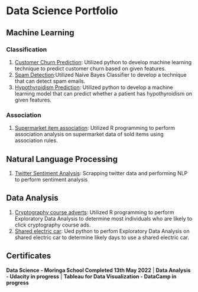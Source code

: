 # Data Science Portfolio
## Machine Learning
### Classification
1. [Customer Churn Prediction](https://github.com/Ruthnguli/Customer-Churn-EDA-prediction/blob/main/Costumer_Churn_EDA_%26_Prediction_.ipynb): Utilized python to develop machine learning technique to predict customer churn based on given features.
2. [Spam Detection](https://github.com/Ruthnguli/Titanic-Prediction-Spambase-Detection/blob/main/Ruth_DS_ML_Naive_Bayes_Exploratory_Data_Analysis.ipynb):Utilized Naive Bayes Classifier to develop a technique that can detect spam emails.
3. [Hypothyroidism Prediction](https://github.com/Ruthnguli/Hypothyroidism-prediction/blob/main/Ruth_NGULI_DS_ML_WK3_IP.ipynb): Utilized python to develop a machine learning model that can predict whether a patient has hypothyroidism on given features.

### Association
1. [Supermarket item association](https://github.com/Ruthnguli/Unsupervised-Leraning-R/blob/main/part_3_IP_Association_Rules_.pdf): Utilized R programming to perform association analysis on supermarket data of sold items using association rules.

## Natural Language Processing
1. [Twitter Sentiment Analysis](https://github.com/Ruthnguli/Twitter-Sentiment-Analysis/blob/main/YellowStone_Final.ipynb): Scrapping twitter data and performing NLP to perform sentiment analysis 

## Data Analysis
1. [Cryptography course adverts](https://github.com/Ruthnguli/R_Programming_EDA/blob/main/IP_WEEk_1_EDA_R_PROG.pdf): Utilized R programming to perform Exploratory Data Analysis to determine most individuals who are likely to click cryptography course ads.
2. [Shared electric car](https://github.com/Ruthnguli/Exploratory-Data-Analysis2/blob/main/Ruth_Nguli_week_4_IP_DS_Core.ipynb): Ued python to perfom Exploratory Data Analysis on shared electric car to determine likely days to use a shared electric car.

## Certificates
**Data Science - Moringa School Completed 13th May 2022** | 
**Data Analysis - Udacity in progress** | 
**Tableau for Data Visualization - DataCamp in progress**


